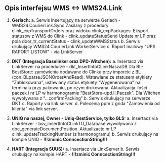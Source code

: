 ## Opis interfejsu WMS <-> WMS24.Link

1. **Gerlach:**
	a. Serwis insertujący na serwerze Gerlach - WMS24.CourierLink.Sync
		Zasilany z procedury clink_expTransportOrders oraz widoku clink_expPackages.
		Eksport statusów z WMS do Clink - clink_updateStatusSend
		Update nr LP oraz pola door_tr_currentStatus - clink_updateWMSStatus
	b. Serwis drukujący WMS24.CourierLink.WorkerService
	c. Raport mailowy "UPS RAPORT LISTOW" - via LinkServer
	
2. **DKT (Integracja Baselinker oraz DPD-Witchen):**
	a. Insertacz via LinkServer na procedurze - dkt_InsertIntoCLinkNaszaDB
		Dla BL-BestStore: zamówienia dodawane do Clinka przy imporcie z BL (con_BLparseJSONOrderAndRead). Wstawiane ze statusem etykiety "Zablokowana", ustawiany status etykiety "Wygenerowana" na terminalu przy pakowaniu, po czym drukowana. Aktualizacja ilości paczek i nr LP w harmonogramie "BestStore-upd.Il.Paczek".
		Dla Witchen wywoływana z "...confirmPacking"
	b. Serwis drukujący na serwerze DKT
	c. Raporty via link server.
	d. Polecenia ppm z grida "Zamówienia od klienta" via link server.
	
3. **UNIQ na naszej, Owner - Uniq-BestService, tylko GLS:**
	a. Insertacz via LinkServer - bsv_InsertIntoCLinkTO_Database wywoływana z doc_generateDocumentPosition. Aktualizacje nr LP clink_updateTrackingNumber (z harmonogramu) 
	b. Serwis drukujący na kompie UNIQ - **!!!zminić ConncectionString!!!**
	
4. **HART (Integracja SUUS):**
	a. Insertacz via LinkServer
	b. Serwis drukujący na kompie HART - **!!!zminić ConncectionString!!!**
	
	
	

	



